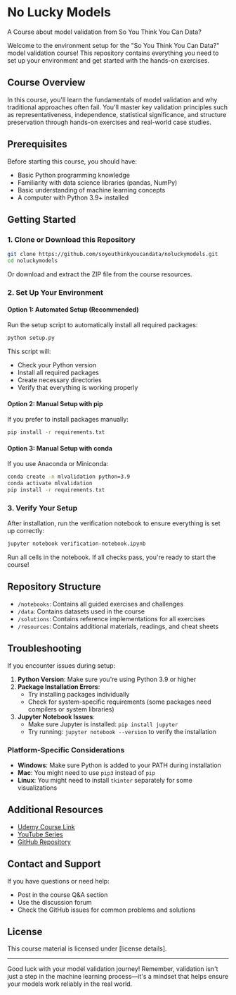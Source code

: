 # No Lucky Models
A Course about model validation from So You Think You Can Data?

Welcome to the environment setup for the "So You Think You Can Data?" model validation course! This repository contains everything you need to set up your environment and get started with the hands-on exercises.

## Course Overview

In this course, you'll learn the fundamentals of model validation and why traditional approaches often fail. You'll master key validation principles such as representativeness, independence, statistical significance, and structure preservation through hands-on exercises and real-world case studies.

## Prerequisites

Before starting this course, you should have:
- Basic Python programming knowledge
- Familiarity with data science libraries (pandas, NumPy)
- Basic understanding of machine learning concepts
- A computer with Python 3.9+ installed

## Getting Started

### 1. Clone or Download this Repository

```bash
git clone https://github.com/soyouthinkyoucandata/noluckymodels.git
cd noluckymodels
```

Or download and extract the ZIP file from the course resources.

### 2. Set Up Your Environment

#### Option 1: Automated Setup (Recommended)

Run the setup script to automatically install all required packages:

```bash
python setup.py
```

This script will:
- Check your Python version
- Install all required packages
- Create necessary directories
- Verify that everything is working properly

#### Option 2: Manual Setup with pip

If you prefer to install packages manually:

```bash
pip install -r requirements.txt
```

#### Option 3: Manual Setup with conda

If you use Anaconda or Miniconda:

```bash
conda create -n mlvalidation python=3.9
conda activate mlvalidation
pip install -r requirements.txt
```

### 3. Verify Your Setup

After installation, run the verification notebook to ensure everything is set up correctly:

```bash
jupyter notebook verification-notebook.ipynb
```

Run all cells in the notebook. If all checks pass, you're ready to start the course!

## Repository Structure

- `/notebooks`: Contains all guided exercises and challenges
- `/data`: Contains datasets used in the course
- `/solutions`: Contains reference implementations for all exercises
- `/resources`: Contains additional materials, readings, and cheat sheets

## Troubleshooting

If you encounter issues during setup:

1. **Python Version**: Make sure you're using Python 3.9 or higher
2. **Package Installation Errors**: 
   - Try installing packages individually
   - Check for system-specific requirements (some packages need compilers or system libraries)
3. **Jupyter Notebook Issues**:
   - Make sure Jupyter is installed: `pip install jupyter`
   - Try running: `jupyter notebook --version` to verify the installation

### Platform-Specific Considerations

- **Windows**: Make sure Python is added to your PATH during installation
- **Mac**: You might need to use `pip3` instead of `pip`
- **Linux**: You might need to install `tkinter` separately for some visualizations

## Additional Resources

- [Udemy Course Link](#)
- [YouTube Series](#)
- [GitHub Repository](#)

## Contact and Support

If you have questions or need help:
- Post in the course Q&A section
- Use the discussion forum
- Check the GitHub issues for common problems and solutions

## License

This course material is licensed under [license details].

---

Good luck with your model validation journey! Remember, validation isn't just a step in the machine learning process—it's a mindset that helps ensure your models work reliably in the real world.
